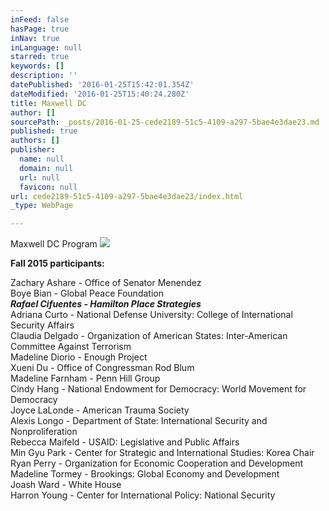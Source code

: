```yaml
---
inFeed: false
hasPage: true
inNav: true
inLanguage: null
starred: true
keywords: []
description: ''
datePublished: '2016-01-25T15:42:01.354Z'
dateModified: '2016-01-25T15:40:24.280Z'
title: Maxwell DC
author: []
sourcePath: _posts/2016-01-25-cede2189-51c5-4109-a297-5bae4e3dae23.md
published: true
authors: []
publisher:
  name: null
  domain: null
  url: null
  favicon: null
url: cede2189-51c5-4109-a297-5bae4e3dae23/index.html
_type: WebPage

---
```

Maxwell DC Program
![](https://the-grid-user-content.s3-us-west-2.amazonaws.com/08b51678-02f9-4dd9-9c79-27d96f2881c3.jpg)

**Fall 2015 participants:**

Zachary Ashare - Office of Senator Menendez  
Boye Bian - Global Peace Foundation  
**_Rafael Cifuentes - Hamilton Place Strategies_**  
Adriana Curto - National Defense University: College of International Security Affairs  
Claudia Delgado - Organization of American States: Inter-American Committee Against Terrorism  
Madeline Diorio - Enough Project  
Xueni Du - Office of Congressman Rod Blum  
Madeline Farnham - Penn Hill Group  
Cindy Hang - National Endowment for Democracy: World Movement for Democracy  
Joyce LaLonde - American Trauma Society  
Alexis Longo - Department of State: International Security and Nonproliferation  
Rebecca Maifeld - USAID: Legislative and Public Affairs  
Min Gyu Park - Center for Strategic and International Studies: Korea Chair  
Ryan Perry - Organization for Economic Cooperation and Development  
Madeline Tormey - Brookings: Global Economy and Development  
Joash Ward - White House  
Harron Young - Center for International Policy: National Security